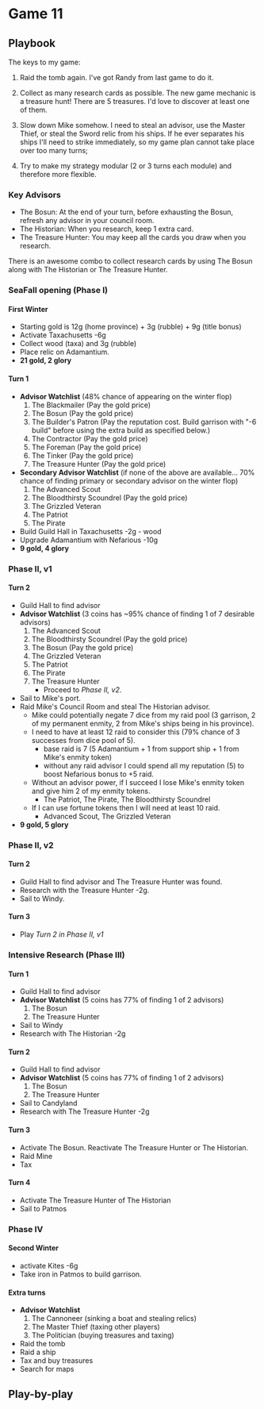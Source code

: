 # Game 11
## Playbook

The keys to my game:

1. Raid the tomb again. I've got Randy from last game to do it.

1. Collect as many research cards as possible. The new game mechanic is a treasure hunt! There are 5 treasures. I'd love to discover at least one of them.

1. Slow down Mike somehow. I need to steal an advisor, use the Master Thief, or steal the Sword relic from his ships. If he ever separates his ships I'll need to strike immediately, so my game plan cannot take place over too many turns;

1. Try to make my strategy modular (2 or 3 turns each module) and therefore more flexible.

### Key Advisors
* The Bosun: At the end of your turn, before exhausting the Bosun, refresh any advisor in your council room.
* The Historian: When you research, keep 1 extra card.
* The Treasure Hunter: You may keep all the cards you draw when you research.

There is an awesome combo to collect research cards by using The Bosun along with The Historian or The Treasure Hunter.

### SeaFall opening (Phase I)

#### First Winter
* Starting gold is 12g (home province) + 3g (rubble) + 9g (title bonus)
* Activate Taxachusetts -6g
* Collect wood (taxa) and 3g (rubble)
* Place relic on Adamantium.
* **21 gold, 2 glory**

#### Turn 1

* **Advisor Watchlist** (48% chance of appearing on the winter flop)
   1. The Blackmailer (Pay the gold price)
   1. The Bosun (Pay the gold price)
   1. The Builder's Patron (Pay the reputation cost. Build garrison with "-6 build" before using the extra build as specified below.)
   1. The Contractor (Pay the gold price)
   1. The Foreman (Pay the gold price)
   1. The Tinker (Pay the gold price)
   1. The Treasure Hunter (Pay the gold price)
* **Secondary Advisor Watchlist** (if none of the above are available... 70% chance of finding primary or secondary advisor on the winter flop)
   1. The Advanced Scout
   1. The Bloodthirsty Scoundrel (Pay the gold price)
   1. The Grizzled Veteran
   1. The Patriot
   1. The Pirate
* Build Guild Hall in Taxachusetts -2g - wood
* Upgrade Adamantium with Nefarious -10g
* **9 gold, 4 glory**

### Phase II, v1

#### Turn 2
* Guild Hall to find advisor
* **Advisor Watchlist** (3 coins has ~95% chance of finding 1 of 7 desirable advisors)
   1. The Advanced Scout
   1. The Bloodthirsty Scoundrel (Pay the gold price)
   1. The Bosun (Pay the gold price)
   1. The Grizzled Veteran
   1. The Patriot
   1. The Pirate
   1. The Treasure Hunter
      * Proceed to *Phase II, v2*.
* Sail to Mike's port.
* Raid Mike's Council Room and steal The Historian advisor.
  * Mike could potentially negate 7 dice from my raid pool (3 garrison, 2 of my permanent enmity, 2 from Mike's ships being in his province).
  * I need to have at least 12 raid to consider this (79% chance of 3 successes from dice pool of 5).
    * base raid is 7 (5 Adamantium + 1 from support ship + 1 from Mike's enmity token)
    * without any raid advisor I could spend all my reputation (5) to boost Nefarious bonus to +5 raid.
  * Without an advisor power, if I succeed I lose Mike's enmity token and give him 2 of my enmity tokens.
    * The Patriot, The Pirate, The Bloodthirsty Scoundrel
  * If I can use fortune tokens then I will need at least 10 raid.
    * Advanced Scout, The Grizzled Veteran
* **9 gold, 5 glory**

### Phase II, v2

#### Turn 2
* Guild Hall to find advisor and The Treasure Hunter was found.
* Research with the Treasure Hunter -2g.
* Sail to Windy.

#### Turn 3
* Play *Turn 2 in Phase II, v1*

### Intensive Research (Phase III)

#### Turn 1
* Guild Hall to find advisor
* **Advisor Watchlist** (5 coins has 77% of finding 1 of 2 advisors)
   1. The Bosun
   1. The Treasure Hunter
* Sail to Windy
* Research with The Historian -2g

#### Turn 2
* Guild Hall to find advisor
* **Advisor Watchlist** (5 coins has 77% of finding 1 of 2 advisors)
   1. The Bosun
   1. The Treasure Hunter
* Sail to Candyland
* Research with The Treasure Hunter -2g

#### Turn 3
* Activate The Bosun. Reactivate The Treasure Hunter or The Historian.
* Raid Mine
* Tax

#### Turn 4
* Activate The Treasure Hunter of The Historian
* Sail to Patmos

### Phase IV

#### Second Winter
* activate Kites -6g
* Take iron in Patmos to build garrison.

#### Extra turns
* **Advisor Watchlist**
   1. The Cannoneer (sinking a boat and stealing relics)
   1. The Master Thief (taxing other players)
   1. The Politician (buying treasures and taxing)
* Raid the tomb
* Raid a ship
* Tax and buy treasures
* Search for maps

## Play-by-play
